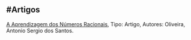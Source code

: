 ## #Artigos

[A Aprendizagem dos Números Racionais](https://revistas.rcaap.pt/index.php/quadrante/article/download/22785/16851), Tipo: Artigo, Autores: Oliveira, Antonio Sergio dos Santos.
